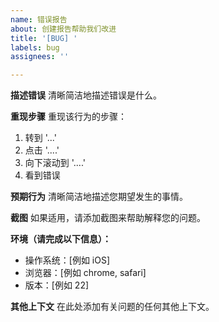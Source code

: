 ```yaml
---
name: 错误报告
about: 创建报告帮助我们改进
title: '[BUG] '
labels: bug
assignees: ''

---
```


**描述错误**
清晰简洁地描述错误是什么。

**重现步骤**
重现该行为的步骤：
1. 转到 '...'
2. 点击 '....'
3. 向下滚动到 '....'
4. 看到错误

**预期行为**
清晰简洁地描述您期望发生的事情。

**截图**
如果适用，请添加截图来帮助解释您的问题。

**环境（请完成以下信息）：**
 - 操作系统：[例如 iOS]
 - 浏览器：[例如 chrome, safari]
 - 版本：[例如 22]

**其他上下文**
在此处添加有关问题的任何其他上下文。
